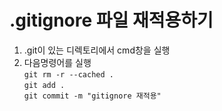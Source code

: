 # .gitignore 파일 재적용하기  
1. .git이 있는 디렉토리에서 cmd창을 실행
2. 다음명령어를 실행  
<code>git rm -r --cached .</code>  
<code>git add .</code>  
<code>git commit -m "gitignore 재적용"</code>
